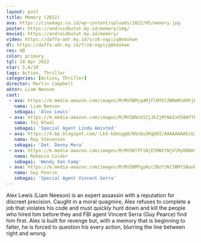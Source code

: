 ```yaml
---
layout: post
title: Memory (2022)
ava: https://cinemags.co.id/wp-content/uploads/2022/05/memory.jpg
poster: https://androidbutut.my.id/memory/img/
movie1: https://androidbutut.my.id/memory/
video: https://daffa-adr.my.id/v/z6-nqyijq8edxkwe
dl: https://daffa-adr.my.id/f/z6-nqyijq8edxkwe
res: HD
color: primary
tgl: 28 Apr 2022
star: 5,6/10
tags: Action, Thriller
categories: [Action, Thriller]
director: Martin Campbell
aktor: Liam Neeson
cast:
 - ava: https://m.media-amazon.com/images/M/MV5BMjg4MjFlNTUtZWRmMi00YjE2LWJlZmYtMDA3MmFkNjFmYzEyXkEyXkFqcGdeQXVyMDA4NzMyOA@@._V1_SY100_CR25,0,100,100_AL_.jpg
   nama: Liam Neeson
   sebagai: 'Alex Lewis'
 - ava: https://m.media-amazon.com/images/M/MV5BNzk5ZjJkZjMtNmIxOS00YTFjLTk4NDEtNWY1ZDJhMWQ0OTc5XkEyXkFqcGdeQXVyMDA4NzMyOA@@._V1_SY100_CR25,0,100,100_AL_.jpg
   nama: Taj Atwal
   sebagai: 'Special Agent Linda Amisted'
 - ava: https://4.bp.blogspot.com/-Lk5-kbmigg0/WSnEw3RgDDI/AAAAAAAAEcU/nNmExxbKwAcStzNEvaqJ57hEHhKS14HxwCLcB/w1200-h630-p-k-no-nu/Danny%2BMora%2B01.jpg
   nama: Ray Stevenson
   sebagai: 'Det. Danny Mora'
 - ava: https://m.media-amazon.com/images/M/MV5BYTFiNjE5MWItNjVlMy00NmVmLTk4NmItNTZlNmQ4MzQ4MjViXkEyXkFqcGdeQXVyNTMyMDg1NDc@._V1_QL75_UX140_CR0,23,140,140_.jpg
   nama: Rebecca Calder
   sebagai: 'Wendy Van Camp'
 - ava: https://m.media-amazon.com/images/M/MV5BMTgyNzc2NzY3Nl5BMl5BanBnXkFtZTgwNTMzMzAwMjE@._V1_QL75_UX140_CR0,12,140,140_.jpg
   nama: Guy Pearce
   sebagai: 'Special Agent Vincent Serra'
---
```


Alex Lewis (Liam Neeson) is an expert assassin with a reputation for discreet precision. Caught in a moral quagmire, Alex refuses to complete a job that violates his code and must quickly hunt down and kill the people who hired him before they and FBI agent Vincent Serra (Guy Pearce) find him first. Alex is built for revenge but, with a memory that is beginning to falter, he is forced to question his every action, blurring the line between right and wrong.
